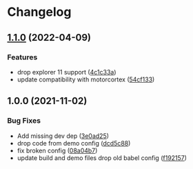 # Changelog

## [1.1.0](https://github.com/kissmybutton/motorcortex-youtube/compare/v1.0.0...v1.1.0) (2022-04-09)


### Features

* drop explorer 11 support ([4c1c33a](https://github.com/kissmybutton/motorcortex-youtube/commit/4c1c33ac1c8cf4ca41016621040428ebebdf329f))
* update compatibility with motorcortex ([54cf133](https://github.com/kissmybutton/motorcortex-youtube/commit/54cf133db10670530d6cb68888c4e11c0dd6c8a7))

## 1.0.0 (2021-11-02)


### Bug Fixes

* Add missing dev dep ([3e0ad25](https://www.github.com/kissmybutton/motorcortex-youtube/commit/3e0ad251dccd7e6d70cd1d3c04d4d966b58278f2))
* drop code from demo config ([dcd5c88](https://www.github.com/kissmybutton/motorcortex-youtube/commit/dcd5c888e8fef9d9c240efc0d715689d9d585aea))
* fix broken config ([08a04b7](https://www.github.com/kissmybutton/motorcortex-youtube/commit/08a04b7ea104365a8068545fa78022ff43825692))
* update build and demo files drop old babel config ([f192157](https://www.github.com/kissmybutton/motorcortex-youtube/commit/f19215796c1c17adf04dfc439eac723fd319433b))
